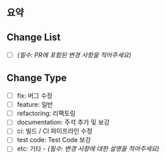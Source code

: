 ## 요약

## Change List
- [ ] *(필수: PR에 포함된 변경 사항을 적어주세요)*

## Change Type
- [ ] fix: 버그 수정
- [ ] feature: 일반
- [ ] refactoring: 리팩토링
- [ ] documentation: 주석 추가 및 보강
- [ ] ci: 빌드 / CI 파이프라인 수정
- [ ] test code: Test Code 보강
- [ ] etc: 기타 - *(필수: 변경 사항에 대한 설명을 적어주세요)*
